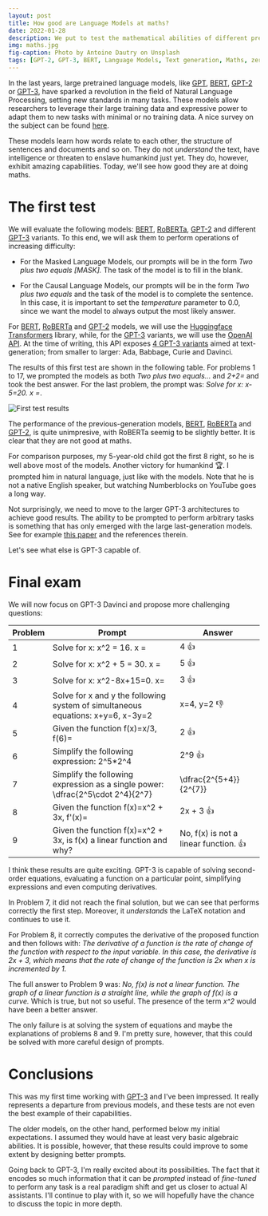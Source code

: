 ```yaml
---
layout: post
title: How good are Language Models at maths?
date: 2022-01-28
description: We put to test the mathematical abilities of different pretrained language models including GPT-3
img: maths.jpg
fig-caption: Photo by Antoine Dautry on Unsplash
tags: [GPT-2, GPT-3, BERT, Language Models, Text generation, Maths, zero-shot]
---
```


In the last years, large pretrained language models, like [GPT](https://openai.com/blog/language-unsupervised/), [BERT](https://arxiv.org/abs/1810.04805), [GPT-2](https://openai.com/blog/better-language-models/) or [GPT-3](https://github.com/openai/gpt-3), have sparked a revolution in the field of Natural Language Processing, setting new standards in many tasks. These models allow researchers to leverage their large training data and expressive power to adapt them to new tasks with minimal or no training data. A nice survey on the subject can be found [here](https://arxiv.org/abs/2111.01243).

These models learn how words relate to each other, the structure of sentences and documents and so on. They do not *understand* the text, have intelligence or threaten to enslave humankind just yet. They do, however, exhibit amazing capabilities. Today, we'll see how good they are at doing maths.

# The first test

We will evaluate the following models: [BERT](https://arxiv.org/abs/1810.04805), [RoBERTa](https://arxiv.org/abs/1907.11692), [GPT-2](https://openai.com/blog/better-language-models/) and different [GPT-3](https://github.com/openai/gpt-3) variants. To this end, we will ask them to perform operations of increasing difficulty:

- For the Masked Language Models, our prompts will be in the form *Two plus two equals [MASK].* The task of the model is to fill in the blank.

- For the Causal Language Models, our prompts will be in the form *Two plus two equals* and the task of the model is to complete the sentence. In this case, it is important to set the *temperature* parameter to 0.0, since we want the model to always output the most likely answer.

For [BERT](https://arxiv.org/abs/1810.04805), [RoBERTa](https://arxiv.org/abs/1907.11692) and [GPT-2](https://openai.com/blog/better-language-models/) models, we will use the [Huggingface Transformers](https://huggingface.co/docs/transformers/index) library, while, for the [GPT-3](https://github.com/openai/gpt-3) variants, we will use the [OpenAI API](https://openai.com/blog/openai-api/). At the time of writing, this API exposes [4 GPT-3 variants](https://beta.openai.com/docs/engines) aimed at text-generation; from smaller to larger: Ada, Babbage, Curie and Davinci.

The results of this first test are shown in the following table. For problems 1 to 17, we prompted the models as both *Two plus two equals...* and *2+2=* and took the best answer. For the last problem, the prompt was: *Solve for x: x-5=20. x =*.

![First test results]({{site.baseurl}}/assets/img/math_lm_table1.jpg)

The performance of the previous-generation models, [BERT](https://arxiv.org/abs/1810.04805), [RoBERTa](https://arxiv.org/abs/1907.11692) and [GPT-2](https://openai.com/blog/better-language-models/), is quite unimpresive, with RoBERTa seemig to be slightly better. It is clear that they are not good at maths.

For comparison purposes, my 5-year-old child got the first 8 right, so he is well above most of the models. Another victory for humankind 🏆. I prompted him in natural language, just like with the models. Note that he is not a native English speaker, but watching Numberblocks on YouTube goes a long way.

Not surprisingly, we need to move to the larger GPT-3 architectures to achieve good results. The ability to be prompted to perform arbitrary tasks is something that has only emerged with the large last-generation models. See for example [this paper](https://arxiv.org/abs/2102.07350) and the references therein.

Let's see what else is GPT-3 capable of.

# Final exam

We will now focus on GPT-3 Davinci and propose more challenging questions:

| Problem | Prompt                                                                          | Answer                                |
| ------- | ------------------------------------------------------------------------------- | ------------------------------------- |
| 1       | Solve for x: x^2 = 16. x =                                                      | 4 👍                                  |
| 2       | Solve for x: x^2 + 5 = 30. x =                                                  | 5 👍                                  |
| 3       | Solve for x: x^2-8x+15=0. x=                                                    | 3 👍                                  |
| 4       | Solve for x and y the following system of simultaneous equations: x+y=6, x-3y=2 | x=4, y=2 👎                           |
| 5       | Given the function f(x)=x/3, f(6)=                                              | 2 👍                                  |
| 6       | Simplify the following expression: 2^5*2^4                                      | 2^9 👍                                |
| 7       | Simplify the following expression as a single power: \dfrac{2^5\cdot 2^4}{2^7}  | \dfrac{2^{5+4}}{2^{7}}                |
| 8       | Given the function f(x)=x^2 + 3x, f'(x)=                                        | 2x + 3 👍                             |
| 9       | Given the function f(x)=x^2 + 3x, is f(x) a linear function and why?            | No, f(x) is not a linear function. 👍 |

I think these results are quite exciting. GPT-3 is capable of solving second-order equations, evaluating a function on a particular point, simplifying expressions and even computing derivatives.

In Problem 7, it did not reach the final solution, but we can see that performs correctly the first step. Moreover, it *understands* the LaTeX notation and continues to use it.

For Problem 8, it correctly computes the derivative of the proposed function and then follows with: *The derivative of a function is the rate of change of the function with respect to the input variable. In this case, the derivative is 2x + 3, which means that the rate of change of the function is 2x when x is incremented by 1.*

The full answer to Problem 9 was: *No, f(x) is not a linear function. The graph of a linear function is a straight line, while the graph of f(x) is a curve.* Which is true, but not so useful. The presence of the term *x^2* would have been a better answer.

The only failure is at solving the system of equations and maybe the explanations of problems 8 and 9. I'm pretty sure, however, that this could be solved with more careful design of prompts.

# Conclusions

This was my first time working with [GPT-3](https://github.com/openai/gpt-3) and I've been impressed. It really represents a departure from previous models, and these tests are not even the best example of their capabilities.

The older models, on the other hand, performed below my initial expectations. I assumed they would have at least very basic algebraic abilities. It is possible, however, that these results could improve to some extent by designing better prompts.

Going back to GPT-3, I'm really excited about its possibilities. The fact that it encodes so much information that it can be *prompted* instead of *fine-tuned* to perform any task is a real paradigm shift and get us closer to actual AI assistants. I'll continue to play with it, so we will hopefully have the chance to discuss the topic in more depth.
